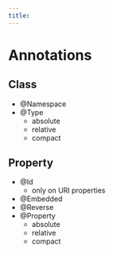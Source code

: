 ```yaml
---
title:
---
```


# Annotations

## Class

- @Namespace
- @Type
  - absolute
  - relative
  - compact

## Property

- @Id
    - only on URI properties
- @Embedded
- @Reverse
- @Property
    - absolute
    - relative
    - compact